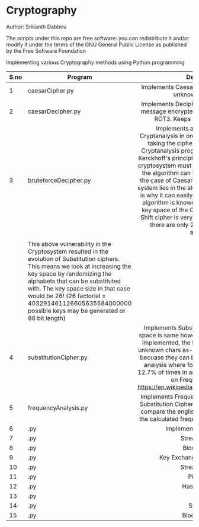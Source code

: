 # Cryptography

Author: Srikanth Dabbiru

The scripts under this repo are free software: you can redistribute it and/or modify it under the terms of the GNU General Public License as published by the Free Software Foundation

Implementing various Cryptography methods using Python programming

|S.no| Program        | Description          |
|----| ------------- |:-------------:|
|1| caesarCipher.py     | Implements Caesar Cipher i.e., ROT3. Keeps unknown chars as-is    |
|2| caesarDecipher.py     | Implements Decipher mechanism to decrypt message encrypted using Caesar cipher i.e., ROT3. Keeps unknown chars as-is    |
|3| bruteforceDecipher.py     | Implements a program to perform Cryptanalysis in order to break Caesar cipher taking the cipher-text as the input. This Cryptanalysis program teaches us about the Kerckhoff's principle which is the security of a cryptosystem must lie in the choice of its keys, the algorithm can be known to the public. In the case of Caesar cipher, the security of the system lies in the algorithm being secret which is why it can easily be brute-forced once the algorithm is known. The rationale is that the key space of the Caeasar cipher or a similar Shift cipher is very small, 25 to be precise as there are only 26 letters in the English alphabet.   |
|                                                                                      |
| |This above vulnerability in the Cryptosystem resulted in the evolution of Substitution ciphers. This means we look at increasing the key space by randomizing the alphabets that can be substituted with. The key space size in that case would be 26! (26 factorial = 403291461126605635584000000 possible keys may be generated or 88 bit length)   |
|4| substitutionCipher.py     | Implements Substitution Cipher where key space is same however there is no shift (ROT) implemented, the key gen is random. Keeps unknown chars as-is. They are insecure today becuase they can be broken using frequency analysis where for e.g. alphabet 'e' occurs 12.7% of times in any english article (For more on Frequency analysis: https://en.wikipedia.org/wiki/Letter_frequency)   |
|5| frequencyAnalysis.py     | Implements Frequency Analysis to break any Substitution Cipher. Absolute value is used to compare the english alphabet frequency and the calculated frequency from the cipher text.   |
|6| .py     | Implements One Time Pad.   |
|7| .py     | Stream Ciphers.   |
|8| .py     | Block Ciphers.   |
|9| .py     | Key Exchange - Diffie Hellman.   |
|10| .py     | Stream Ciphers.   |
|11| .py     | PKI - RSA.   |
|12| .py     | Hash Function.   |
|13| .py     | HMAC.   |
|14| .py     | SSL / TLS.   |
|15| .py     | Blockchain. :-)   |
